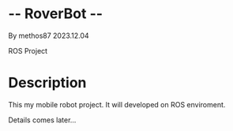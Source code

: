 # -- RoverBot --
By methos87
2023.12.04

ROS Project 

# Description
This my mobile robot project. It will developed on ROS enviroment.

Details comes later... 



